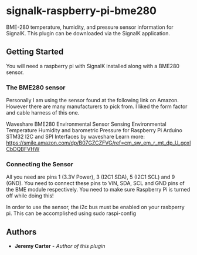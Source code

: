 # signalk-raspberry-pi-bme280
BME-280 temperature, humidity, and pressure sensor information for SignalK. This plugin can be downloaded via the SignalK application.

## Getting Started
You will need a raspberry pi with SignalK installed along with a BME280 sensor.

### The BME280 sensor
Personally I am using the sensor found at the following link on Amazon. However there are many manufacturers to pick from. I liked the form factor and cable harness of this one.

Waveshare BME280 Environmental Sensor Sensing Environmental Temperature Humidity and barometric Pressure for Raspberry Pi Arduino STM32 I2C and SPI Interfaces
by waveshare
Learn more: https://smile.amazon.com/dp/B07GZCZFVG/ref=cm_sw_em_r_mt_dp_U_goxICbDQBFVHW

### Connecting the Sensor
All you need are pins 1 (3.3V Power), 3 (I2C1 SDA), 5 (I2C1 SCL) and 9 (GND). You need to connect these pins to VIN, SDA, SCL and GND pins of the BME module respectively. You need to make sure Raspberry Pi is turned off while doing this!

In order to use the sensor, the i2c bus must be enabled on your rasbperry pi. This can be accomplished using
sudo raspi-config

## Authors
* **Jeremy Carter** - *Author of this plugin*
